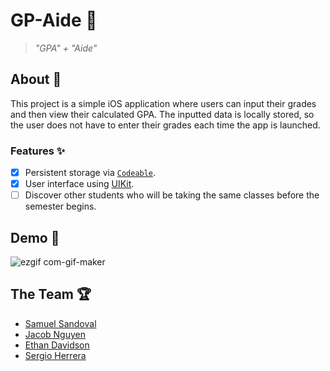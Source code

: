 

# GP-Aide 🧮

> _"GPA" + "Aide"_

## About 💬

This project is a simple iOS application where users can input their grades and then view their calculated GPA.
The inputted data is locally stored, so the user does not have to enter their grades each time the app is launched.

### Features ✨

- [x] Persistent storage via [`Codeable`](https://developer.apple.com/documentation/swift/codable).
- [x] User interface using [UIKit](https://developer.apple.com/documentation/uikit).
- [ ] Discover other students who will be taking the same classes before the semester begins.

## Demo 🙈
![ezgif com-gif-maker](https://user-images.githubusercontent.com/51276320/117859793-4c25d480-b244-11eb-986e-85ed8cbd7159.gif)


## The Team 🏆

- [Samuel Sandoval](https://github.com/samuelsandoval1)
- [Jacob Nguyen](https://github.com/barrotbake)
- [Ethan Davidson](https://github.com/EthanThatOneKid)
- [Sergio Herrera](https://github.com/Herrera741)
